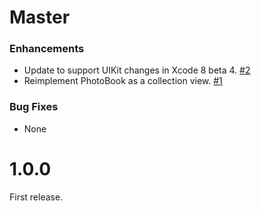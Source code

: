 # Master

### Enhancements

- Update to support UIKit changes in Xcode 8 beta 4.
  [#2](https://github.com/Parallaxer/PhotoBook/pull/2)
- Reimplement PhotoBook as a collection view.
  [#1](https://github.com/Parallaxer/PhotoBook/pull/1)

### Bug Fixes

- None

# 1.0.0

First release.
